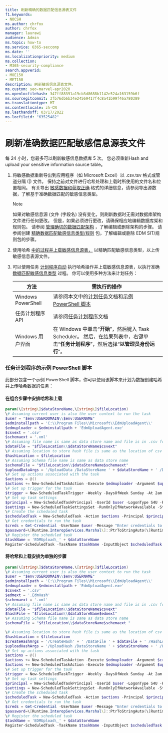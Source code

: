 ```yaml
---
title: 刷新精确的数据匹配信息源表文件
f1.keywords:
- NOCSH
ms.author: chrfox
author: chrfox
manager: laurawi
audience: Admin
ms.topic: how-to
ms.service: O365-seccomp
ms.date: ''
ms.localizationpriority: medium
ms.collection:
- M365-security-compliance
search.appverid:
- MOE150
- MET150
description: 刷新敏感信息源表文件。
ms.custom: seo-marvel-apr2020
ms.openlocfilehash: 347ff88391a19cb3d8688b1142e524a163159b6f
ms.sourcegitcommit: 3fb76db6b34e24569417f4c8a41b99f46a780389
ms.translationtype: MT
ms.contentlocale: zh-CN
ms.lasthandoff: 03/17/2022
ms.locfileid: "63525482"
---
```

# <a name="refresh-your-exact-data-match-sensitive-information-source-table-file"></a>刷新准确数据匹配敏感信息源表文件 

每 24 小时，您最多可以刷新敏感信息数据库 5 次。 您必须重新Hash and upload your sensitive information source table。

1. 将敏感数据重新导出到应用程序（如 Microsoft Excel）以 .csv.tsv 格式或管道分隔 (|) 文件。 保持之前对文件进行哈希处理和上载时所使用的文件名和位置相同。 有关导出 [敏感数据和获取正确](sit-get-started-exact-data-match-export-data.md#export-source-data-for-exact-data-match-based-sensitive-information-type) 格式的详细信息，请参阅导出源数据，了解基于准确数据匹配的敏感信息类型。

      > [!NOTE]
      > 如果对敏感信息源 (文件 (字段名) 没有变化，则刷新数据时无需对数据库架构文件进行任何更改。 但是，如果必须进行更改，请确保相应地编辑数据库架和规则包。 请参阅 [管理确切的数据匹配架构](sit-use-exact-data-manage-schema.md#manage-your-exact-data-match-schema) ，了解编辑或删除架构的步骤。 请参阅创建 [精确数据匹配敏感信息类型/规则](sit-get-started-exact-data-match-create-rule-package.md#create-exact-data-match-sensitive-information-typerule-package) 包，了解编辑或删除 EDM SIT/规则包的步骤。

2. 使用哈希 [中的过程并上载敏感信息源表，](sit-get-started-exact-data-match-hash-upload.md#hash-and-upload-the-sensitive-information-source-table-for-exact-data-match-sensitive-information-types) 以精确匹配敏感信息类型，以上传敏感信息表源文件。

2. 可以使用任务 [计划程序自动](/windows/desktop/TaskSchd/task-scheduler-start-page) 执行哈希操作并上载敏感信息源表，以执行准确 [数据匹配敏感信息类型](sit-get-started-exact-data-match-hash-upload.md#hash-and-upload-the-sensitive-information-source-table-for-exact-data-match-sensitive-information-types) 过程。 你可以使用多种方法来计划任务：

   |方法|需执行的操作|
   |---|---|
   |Windows PowerShell|请参阅本文中的[计划任务](/powershell/module/scheduledtasks/)文档和[示例 PowerShell 脚本](#example-powershell-script-for-task-scheduler)|
   |任务计划程序 API|请参阅[任务计划程序](/windows/desktop/TaskSchd/using-the-task-scheduler)文档|
   |Windows 用户界面|在 Windows 中单击“**开始**”，然后键入 Task Scheduler。 然后，在结果列表中，右键单击“**任务计划程序**”，然后选择“**以管理员身份运行**”。|

### <a name="example-powershell-script-for-task-scheduler"></a>任务计划程序的示例 PowerShell 脚本 

此部分包含一个示例 PowerShell 脚本，你可以使用该脚本来计划为数据创建哈希并上传哈希数据的任务：

#### <a name="schedule-hashing-and-upload-in-a-combined-step"></a>在组合步骤中安排哈希和上载

```powershell
param(\[string\]$dataStoreName,\[string\]$fileLocation)
\# Assuming current user is also the user context to run the task
$user = "$env:USERDOMAIN\\$env:USERNAME"
$edminstallpath = 'C:\\Program Files\\Microsoft\\EdmUploadAgent\\'
$edmuploader = $edminstallpath + 'EdmUploadAgent.exe'
$csvext = '.csv'
$schemaext = '.xml'
\# Assuming file name is same as data store name and file is in .csv format
$dataFile = "$fileLocation\\$dataStoreName$csvext"
\# Assuming location to store hash file is same as the location of csv file
$hashLocation = $fileLocation
\# Assuming Schema file name is same as data store name
$schemaFile = "$fileLocation\\$dataStoreName$schemaext"
$uploadDataArgs = '/UploadData /DataStoreName ' + $dataStoreName + ' /DataFile ' + $dataFile + ' /HashLocation' + $hashLocation + ' /Schema ' + $schemaFile
\# Set up actions associated with the task
$actions = @()
$actions += New-ScheduledTaskAction -Execute $edmuploader -Argument $uploadDataArgs -WorkingDirectory $edminstallpath
\# Set up trigger for the task
$trigger = New-ScheduledTaskTrigger -Weekly -DaysOfWeek Sunday -At 2am
\# Set up task settings
$principal = New-ScheduledTaskPrincipal -UserId $user -LogonType S4U -RunLevel Highest
$settings = New-ScheduledTaskSettingsSet -RunOnlyIfNetworkAvailable -StartWhenAvailable -WakeToRun
\# Create the scheduled task
$scheduledTask = New-ScheduledTask -Action $actions -Principal $principal -Trigger $trigger -Settings $settings
\# Get credentials to run the task
$creds = Get-Credential -UserName $user -Message "Enter credentials to run the task"
$password=\[Runtime.InteropServices.Marshal\]::PtrToStringAuto(\[Runtime.InteropServices.Marshal\]::SecureStringToBSTR($creds.Password))
\# Register the scheduled task
$taskName = 'EDMUpload\_' + $dataStoreName
Register-ScheduledTask -TaskName $taskName -InputObject $scheduledTask -User $user -Password $password
```

#### <a name="schedule-hashing-and-upload-as-separate-steps"></a>将哈希和上载安排为单独的步骤

```powershell
param(\[string\]$dataStoreName,\[string\]$fileLocation)
\# Assuming current user is also the user context to run the task
$user = "$env:USERDOMAIN\\$env:USERNAME"
$edminstallpath = 'C:\\Program Files\\Microsoft\\EdmUploadAgent\\'
$edmuploader = $edminstallpath + 'EdmUploadAgent.exe'
$csvext = '.csv'
$edmext = '.EdmHash'
$schemaext = '.xml'
\# Assuming file name is same as data store name and file is in .csv format
$dataFile = "$fileLocation\\$dataStoreName$csvext"
$hashFile = "$fileLocation\\$dataStoreName$edmext"
\# Assuming Schema file name is same as data store name
$schemaFile = "$fileLocation\\$dataStoreName$schemaext "

\# Assuming location to store hash file is same as the location of csv file
$hashLocation = $fileLocation
$createHashArgs = '/CreateHash' + ' /DataFile ' + $dataFile + ' /HashLocation ' + $hashLocation + ' /Schema ' + $schemaFile
$uploadHashArgs = '/UploadHash /DataStoreName ' + $dataStoreName + ' /HashFile ' + $hashFile
\# Set up actions associated with the task
$actions = @()
$actions += New-ScheduledTaskAction -Execute $edmuploader -Argument $createHashArgs -WorkingDirectory $edminstallpath
$actions += New-ScheduledTaskAction -Execute $edmuploader -Argument $uploadHashArgs -WorkingDirectory $edminstallpath
\# Set up trigger for the task
$trigger = New-ScheduledTaskTrigger -Weekly -DaysOfWeek Sunday -At 2am
\# Set up task settings
$principal = New-ScheduledTaskPrincipal -UserId $user -LogonType S4U -RunLevel Highest
$settings = New-ScheduledTaskSettingsSet -RunOnlyIfNetworkAvailable -StartWhenAvailable -WakeToRun
\# Create the scheduled task
$scheduledTask = New-ScheduledTask -Action $actions -Principal $principal -Trigger $trigger -Settings $settings
\# Get credentials to run the task
$creds = Get-Credential -UserName $user -Message "Enter credentials to run the task"
$password=\[Runtime.InteropServices.Marshal\]::PtrToStringAuto(\[Runtime.InteropServices.Marshal\]::SecureStringToBSTR($creds.Password))
\# Register the scheduled task
$taskName = 'EDMUpload\_' + $dataStoreName
Register-ScheduledTask -TaskName $taskName -InputObject $scheduledTask -User $user -Password $password
```

